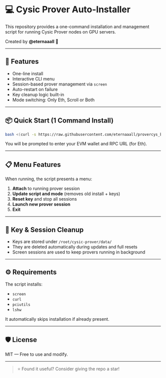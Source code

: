 # 💻 Cysic Prover Auto-Installer

This repository provides a one-command installation and management script for running Cysic Prover nodes on GPU servers.

Created by **@eternaaall** 🧠

---

## 🔧 Features

- One-line install  
- Interactive CLI menu  
- Session-based prover management via `screen`  
- Auto-restart on failure  
- Key cleanup logic built-in  
- Mode switching: Only Eth, Scroll or Both  

---

## 📦 Quick Start (1 Command Install)

```bash
bash <(curl -s https://raw.githubusercontent.com/eternaaall/provercys_byetrnl/main/install.sh)
```

You will be prompted to enter your EVM wallet and RPC URL (for Eth).

---

## 📋 Menu Features

When running, the script presents a menu:

1. **Attach** to running prover session  
2. **Update script and mode** (removes old install + keys)  
3. **Reset key** and stop all sessions  
4. **Launch new prover session**  
5. **Exit**  

---

## 🧹 Key & Session Cleanup

- Keys are stored under `/root/cysic-prover/data/`
- They are deleted automatically during updates and full resets
- Screen sessions are used to keep provers running in background

---

## ⚙️ Requirements

The script installs:
- `screen`
- `curl`
- `pciutils`
- `lshw`

It automatically skips installation if already present.

---

## 🛡 License

MIT — Free to use and modify.

---

> ⭐ Found it useful? Consider giving the repo a star!
